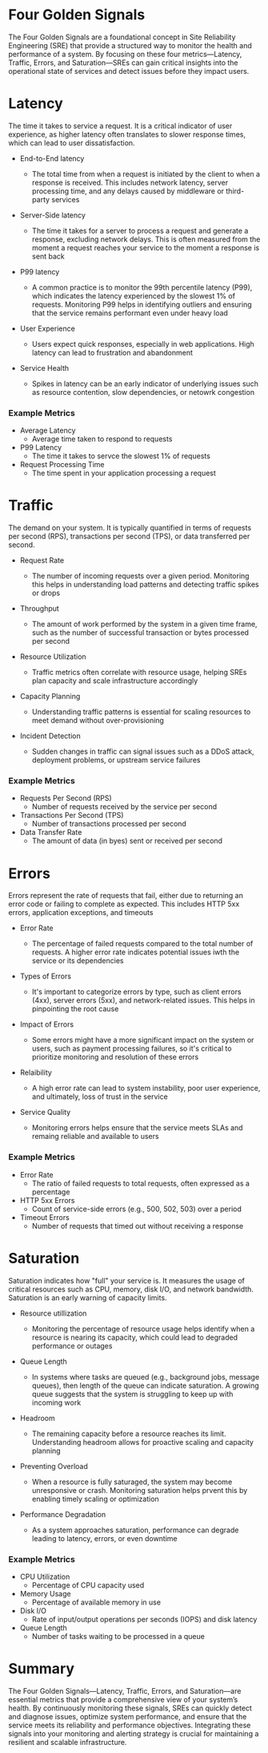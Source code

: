 # Four Golden Signals
The Four Golden Signals are a foundational concept in Site Reliability Engineering (SRE) that provide a structured way to monitor the health and performance of a system. By focusing on these four metrics—Latency, Traffic, Errors, and Saturation—SREs can gain critical insights into the operational state of services and detect issues before they impact users.


# Latency
The time it takes to service a request. It is a critical indicator of user experience, as higher latency often translates to slower response times, which can lead to user dissatisfaction.
 - End-to-End latency
    - The total time from when a request is initiated by the client to when a response is received. This includes network latency, server processing time, and any delays caused by middleware or third-party services
 - Server-Side latency
    - The time it takes for a server to process a request and generate a response, excluding network delays. This is often measured from the moment a request reaches your service to the moment a response is sent back
 - P99 latency
    - A common practice is to monitor the 99th percentile latency (P99), which indicates the latency experienced by the slowest 1% of requests. Monitoring P99 helps in identifying outliers and ensuring that the service remains performant even under heavy load

 - User Experience
    - Users expect quick responses, especially in web applications. High latency can lead to frustration and abandonment
 - Service Health
    - Spikes in latency can be an early indicator of underlying issues such as resource contention, slow dependencies, or netowrk congestion

### Example Metrics
 - Average Latency
    - Average time taken to respond to requests
 - P99 Latency
    - The time it takes to servce the slowest 1% of requests
 - Request Processing Time
    - The time spent in your application processing a request


# Traffic
The demand on your system. It is typically quantified in terms of requests per second (RPS), transactions per second (TPS), or data transferred per second.

 - Request Rate
    - The number of incoming requests over a given period. Monitoring this helps in understanding load patterns and detecting traffic spikes or drops
 - Throughput
    - The amount of work performed by the system in a given time frame, such as the number of successful transaction or bytes processed per second
 - Resource Utilization
    - Traffic metrics often correlate with resource usage, helping SREs plan capacity and scale infrastructure accordingly

- Capacity Planning
    - Understanding traffic patterns is essential for scaling resources to meet demand without over-provisioning
- Incident Detection
    - Sudden changes in traffic can signal issues such as a DDoS attack, deployment problems, or upstream service failures


### Example Metrics
 - Requests Per Second (RPS)
    - Number of requests received by the service per second
 - Transactions Per Second (TPS)
    - Number of transactions processed per second
 - Data Transfer Rate
    - The amount of data (in byes) sent or received per second

# Errors
Errors represent the rate of requests that fail, either due to returning an error code or failing to complete as expected. This includes HTTP 5xx errors, application exceptions, and timeouts

 - Error Rate
    - The percentage of failed requests compared to the total number of requests. A higher error rate indicates potential issues iwth the service or its dependencies
 - Types of Errors
    - It's important to categorize errors by type, such as client errors (4xx), server errors (5xx), and network-related issues. This helps in pinpointing the root cause
 - Impact of Errors
    - Some errors might have a more significant impact on the system or users, such as payment processing failures, so it's critical to prioritize monitoring and resolution of these errors

 - Relaibility
    - A high error rate can lead to system instability, poor user experience, and ultimately, loss of trust in the service
 - Service Quality
    - Monitoring errors helps ensure that the service meets SLAs and remaing reliable and available to users

### Example Metrics
 - Error Rate
    - The ratio of failed requests to total requests, often expressed as a percentage
 - HTTP 5xx Errors
    - Count of service-side errors (e.g., 500, 502, 503) over a period
 - Timeout Errors
    - Number of requests that timed out without receiving a response

# Saturation
Saturation indicates how "full" your service is. It measures the usage of critical resources such as CPU, memory, disk I/O, and network bandwidth. Saturation is an early warning of capacity limits.

 - Resource utillization
    - Monitoring the percentage of resource usage helps identify when a resource is nearing its capacity, which could lead to degraded performance or outages
 - Queue Length
    - In systems where tasks are queued (e.g., background jobs, message queues), then length of the queue can indicate saturation. A growing queue suggests that the system is struggling to keep up with incoming work
 - Headroom
    - The remaining capacity before a resource reaches its limit. Understanding headroom allows for proactive scaling and capacity planning

- Preventing Overload
    - When a resource is fully saturaged, the system may become unresponsive or crash. Monitoring saturation helps prvent this by enabling timely scaling or optimization
 - Performance Degradation
    - As a system approaches saturation, performance can degrade leading to latency, errors, or even downtime

### Example Metrics
 - CPU Utilization 
    - Percentage of CPU capacity used
 - Memory Usage
    - Percentage of available memory in use
 - Disk I/O
    - Rate of input/output operations per seconds (IOPS) and disk latency
 - Queue Length
    - Number of tasks waiting to be processed in a queue

# Summary
The Four Golden Signals—Latency, Traffic, Errors, and Saturation—are essential metrics that provide a comprehensive view of your system’s health. By continuously monitoring these signals, SREs can quickly detect and diagnose issues, optimize system performance, and ensure that the service meets its reliability and performance objectives. Integrating these signals into your monitoring and alerting strategy is crucial for maintaining a resilient and scalable infrastructure.